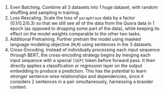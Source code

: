 
1. Even Batching. Combine all 3 datasets into 1 huge dataset, with random shuffling and sampling in training.
2. Loss Rescaling. Scale the loss of `paraphrase` data by a factor (0.1/0.2/0.3) so that we still see all of the data from the Quora data in 1 epoch (as opposed to dropping some part of the data), while keeping its effect on the model weights comparable to the other two tasks.
3. Additional Pretraining. Further pretrain the model using masked language modeling objective (`MLM`) using sentences in the 3 datasets.
4. Cross-Encoding. Instead of individually processing each input sequence through BERT, the cross-encoding strategy begins by merging each input sequence with a special `[SEP]` token before forward pass. It then directly applies a classification or regression layer on the output embedding to produce a prediction. This has the potential to learn stronger sentence-wise relationships and dependencies, since it considers 2 sentences in a pair simultaneously, harnessing a braoder context.
